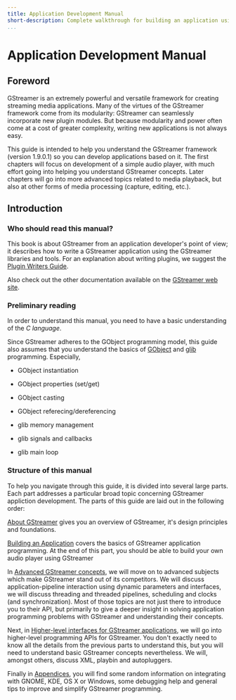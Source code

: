 ```yaml
---
title: Application Development Manual
short-description: Complete walkthrough for building an application using GStreamer
...
```


# Application Development Manual

## Foreword

GStreamer is an extremely powerful and versatile framework for creating
streaming media applications. Many of the virtues of the GStreamer
framework come from its modularity: GStreamer can seamlessly incorporate
new plugin modules. But because modularity and power often come at a
cost of greater complexity, writing new applications is not always easy.

This guide is intended to help you understand the GStreamer framework
(version 1.9.0.1) so you can develop applications based on it. The first
chapters will focus on development of a simple audio player, with much
effort going into helping you understand GStreamer concepts. Later
chapters will go into more advanced topics related to media playback,
but also at other forms of media processing (capture, editing, etc.).

## Introduction

### Who should read this manual?

This book is about GStreamer from an application developer's point of
view; it describes how to write a GStreamer application using the
GStreamer libraries and tools. For an explanation about writing plugins,
we suggest the [Plugin Writers Guide](pwg-index.md).

Also check out the other documentation available on the [GStreamer web
site](http://gstreamer.freedesktop.org/documentation/).

### Preliminary reading

In order to understand this manual, you need to have a basic
understanding of the *C language*.

Since GStreamer adheres to the GObject programming model, this guide
also assumes that you understand the basics of
[GObject](http://library.gnome.org/devel/gobject/stable/) and
[glib](http://library.gnome.org/devel/glib/stable/) programming.
Especially,

  - GObject instantiation

  - GObject properties (set/get)

  - GObject casting

  - GObject referecing/dereferencing

  - glib memory management

  - glib signals and callbacks

  - glib main loop

### Structure of this manual

To help you navigate through this guide, it is divided into several
large parts. Each part addresses a particular broad topic concerning
GStreamer appliction development. The parts of this guide are laid out
in the following order:

[About GStreamer](manual-introduction.md) gives you an overview of
GStreamer, it's design principles and foundations.

[Building an Application](manual-building.md) covers the basics of
GStreamer application programming. At the end of this part, you should
be able to build your own audio player using GStreamer

In [Advanced GStreamer concepts](manual-advanced.md), we will move on to
advanced subjects which make GStreamer stand out of its competitors. We
will discuss application-pipeline interaction using dynamic parameters
and interfaces, we will discuss threading and threaded pipelines,
scheduling and clocks (and synchronization). Most of those topics are
not just there to introduce you to their API, but primarily to give a
deeper insight in solving application programming problems with
GStreamer and understanding their concepts.

Next, in [Higher-level interfaces for GStreamer
applications](manual-highlevel.md), we will go into higher-level
programming APIs for GStreamer. You don't exactly need to know all the
details from the previous parts to understand this, but you will need to
understand basic GStreamer concepts nevertheless. We will, amongst
others, discuss XML, playbin and autopluggers.

Finally in [Appendices](manual-appendices.md), you will find some random
information on integrating with GNOME, KDE, OS X or Windows, some
debugging help and general tips to improve and simplify GStreamer
programming.

